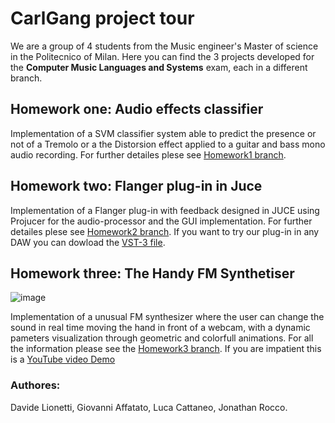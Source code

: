 # CarlGang project tour
We are a group of 4 students from the Music engineer's Master of science in the Politecnico of Milan.
Here you can find the 3 projects developed for the **Computer Music Languages and Systems** exam, each in a different branch. 

## Homework one: Audio effects classifier
Implementation of a SVM classifier system able to predict the presence or not of a Tremolo or a the Distorsion effect applied to a guitar and bass mono audio recording.
For further detailes plese see [Homework1 branch](https://github.com/EllDy96/CarlGang/tree/Homework1).

## Homework two: Flanger plug-in in Juce
Implementation of a Flanger plug-in with feedback designed in JUCE using Projucer for the audio-processor and the GUI implementation. For further detailes plese see [Homework2 branch](https://github.com/EllDy96/CarlGang/tree/Homework2).
If you want to try our plug-in in any DAW you can dowload the [VST-3 file](https://github.com/EllDy96/CarlGang/blob/Homework2/Hw_2/Flanger/VST3/Flanger.vst3).
## Homework three: The Handy FM Synthetiser
![image](https://user-images.githubusercontent.com/74536287/120165857-47798e00-c1fc-11eb-9c1e-a5d6058d5b5f.png)

Implementation of a unusual FM synthesizer where the user can change the sound in real time moving the hand in front of a webcam, with a dynamic pameters visualization through geometric and colorfull animations. For all the information please see the [Homework3 branch](https://github.com/EllDy96/CarlGang/tree/Homework3). If you are impatient this is a [YouTube video Demo](https://www.youtube.com/watch?v=K2psTeCzOCo&t=5s&ab_channel=DavideLionetti) 
### Authores: 
Davide Lionetti, Giovanni Affatato, Luca Cattaneo, Jonathan Rocco.
